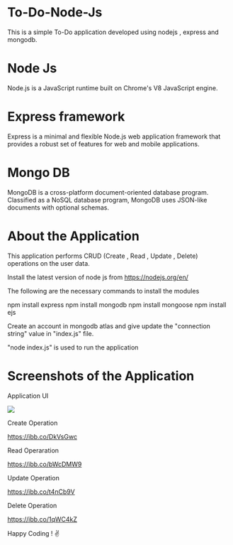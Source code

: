# To-Do-Node-Js
This is a simple To-Do application developed using nodejs , express and mongodb.
# Node Js
Node.js is a JavaScript runtime built on Chrome's V8 JavaScript engine.
# Express framework
Express is a minimal and flexible Node.js web application framework that provides a robust set of features for web and mobile applications.
# Mongo DB
MongoDB is a cross-platform document-oriented database program. Classified as a NoSQL database program, MongoDB uses JSON-like documents with optional schemas.

# About the Application

This application performs CRUD (Create , Read , Update , Delete) operations on the user data.

Install the latest version of node js from https://nodejs.org/en/

The following are the necessary commands to install the modules

npm install express
npm install mongodb
npm install mongoose
npm install ejs

Create an account in mongodb atlas and give update the "connection string" value in "index.js" file.

"node index.js" is used to run the application

# Screenshots of the Application

Application UI

<img src="https://drive.google.com/file/d/1PlO0HUjbqssRkOV1tIkVbTukB7jjb234/view?usp=sharing">

Create Operation

https://ibb.co/DkVsGwc

Read Operaration

https://ibb.co/bWcDMW9

Update Operation

https://ibb.co/t4nCb9V

Delete Operation

https://ibb.co/1qWC4kZ



Happy Coding ! ✌
